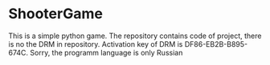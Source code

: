 # ShooterGame
This is a simple python game.
The repository contains code of project, there is no the DRM in repository.
Activation key of DRM is DF86-EB2B-B895-674C.
Sorry, the programm language is only Russian
